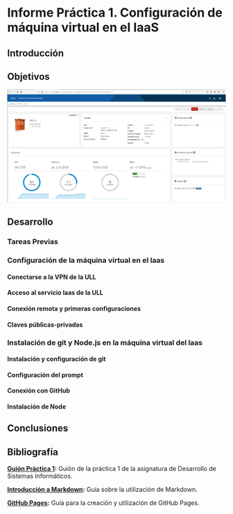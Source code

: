 # Informe Práctica 1. Configuración de máquina virtual en el IaaS
## Introducción

## Objetivos

![Image of Image1](/docs/img/image1.png)

## Desarrollo

### Tareas Previas

### Configuración de la máquina virtual en el Iaas

#### Conectarse a la VPN de la ULL

#### Acceso al servicio Iaas de la ULL

#### Conexión remota y primeras configuraciones

#### Claves públicas-privadas

### Instalación de git y Node.js en la máquina virtual del Iaas

#### Instalación y configuración de git

#### Configuración del prompt

#### Conexión con GitHub

#### Instalación de Node

## Conclusiones

## Bibliografía

**[Guión Práctica 1](https://ull-esit-inf-dsi-2021.github.io/prct01-iaas/):** Guión de la práctica 1 de la asignatura de Desarrollo de Sistemas Informáticos.

**[Introducción a Markdown](https://guides.github.com/features/mastering-markdown/):** Guía sobre la utilización de Markdown.

**[GitHub Pages](https://docs.github.com/en/github/working-with-github-pages):** Guía para la creación y utilización de GitHub Pages.


